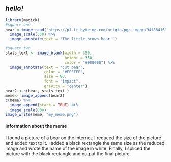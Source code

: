 ## *hello!*
```r
library(magick)
#square one
bear <-image_read("https://p1-tt.byteimg.com/origin/pgc-image/94f8841639a246e8a293b2b1ad9543f6") %>%
  image_scale(350) %>%
  image_annotate(text = "The little brown bear!") 

#square two
stats_text <- image_blank(width = 350, 
                          height = 350, 
                          color = "#000000") %>%
  image_annotate(text = "cut bear",
                 color = "#FFFFFF",
                 size = 80,
                 font = "Impact",
                 gravity = "center")
bear2 <-c(bear, stats_text )
meme<- image_append(bear2)
c(meme) %>%
  image_append(stack = TRUE) %>%
  image_scale(800)
image_write(meme, "my_meme.png")
```
#### information about the meme
I found a picture of a bear on the Internet. I reduced the size of the picture and added text to it. I added a black rectangle the same size as the reduced image and wrote the name of the image in white. Finally, I spliced the picture with the black rectangle and output the final picture.

